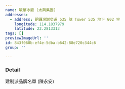 ```yaml
---
name: 敏華冰廳 (太興集團)
addresses:
  - address: 銅鑼灣謝斐道 535 號 Tower 535 地下 G02 室
    longitude: 114.1837979
    latitude: 22.2813313
tags: []
previewImageUrl: ''
id: 843f060b-ef4e-5dba-b642-88e720c344c6
group: ''

---
```

### Detail
建制派品牌名單 (陳永安)

